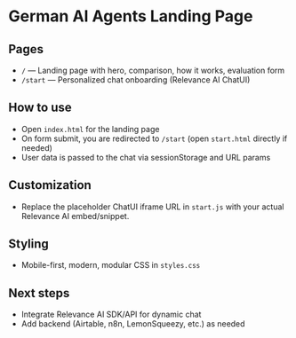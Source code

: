 # German AI Agents Landing Page

## Pages
- `/` — Landing page with hero, comparison, how it works, evaluation form
- `/start` — Personalized chat onboarding (Relevance AI ChatUI)

## How to use
- Open `index.html` for the landing page
- On form submit, you are redirected to `/start` (open `start.html` directly if needed)
- User data is passed to the chat via sessionStorage and URL params

## Customization
- Replace the placeholder ChatUI iframe URL in `start.js` with your actual Relevance AI embed/snippet.

## Styling
- Mobile-first, modern, modular CSS in `styles.css`

## Next steps
- Integrate Relevance AI SDK/API for dynamic chat
- Add backend (Airtable, n8n, LemonSqueezy, etc.) as needed
